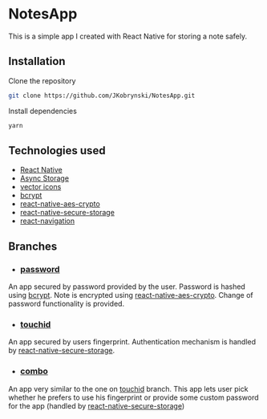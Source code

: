 # NotesApp

This is a simple app I created with React Native for storing a note safely.

## Installation

Clone the repository

```bash
git clone https://github.com/JKobrynski/NotesApp.git
```

Install dependencies

```bash
yarn
```

## Technologies used

- [React Native](https://facebook.github.io/react-native/)
- [Async Storage](https://github.com/react-native-community/async-storage)
- [vector icons](https://github.com/oblador/react-native-vector-icons)
- [bcrypt](https://www.npmjs.com/package/react-native-bcrypt)
- [react-native-aes-crypto](https://www.npmjs.com/package/react-native-aes-crypto)
- [react-native-secure-storage](https://www.npmjs.com/package/react-native-secure-storage)
- [react-navigation](https://reactnavigation.org)

## Branches

- ### [password](https://github.com/JKobrynski/NotesApp/tree/password)

An app secured by password provided by the user. Password is hashed using [bcrypt](https://www.npmjs.com/package/react-native-bcrypt). Note is encrypted using [react-native-aes-crypto](https://www.npmjs.com/package/react-native-aes-crypto). Change of password functionality is provided.

- ### [touchid](https://github.com/JKobrynski/NotesApp/tree/touchid)

An app secured by users fingerprint. Authentication mechanism is handled by [react-native-secure-storage](https://www.npmjs.com/package/react-native-secure-storage).

- ### [combo](https://github.com/JKobrynski/NotesApp/tree/combo)

An app very similar to the one on [touchid](https://github.com/JKobrynski/NotesApp/tree/touchid) branch. This app lets user pick whether he prefers to use his fingerprint or provide some custom password for the app (handled by [react-native-secure-storage](https://www.npmjs.com/package/react-native-secure-storage))
